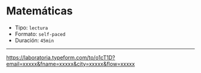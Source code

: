 # Matemáticas

* Tipo: `lectura`
* Formato: `self-paced`
* Duración: `45min`

***

https://laboratoria.typeform.com/to/o1cT1D?email=xxxxx&fname=xxxxx&city=xxxxx&flow=xxxxx
